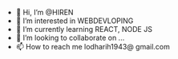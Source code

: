 - 👋 Hi, I’m @HIREN
- 👀 I’m interested in WEBDEVLOPING
- 🌱 I’m currently learning REACT, NODE JS
- 💞️ I’m looking to collaborate on ...
- 📫 How to reach me lodharih1943@ gmail.com

<!---
HIRENL7/HIRENL7 is a ✨ special ✨ repository because its `README.md` (this file) appears on your GitHub profile.
You can click the Preview link to take a look at your changes.
--->
